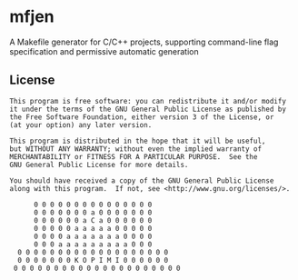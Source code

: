 mfjen
=====

A Makefile generator for C/C++ projects, supporting command-line flag specification and permissive automatic generation

License
-------

    This program is free software: you can redistribute it and/or modify
    it under the terms of the GNU General Public License as published by
    the Free Software Foundation, either version 3 of the License, or
    (at your option) any later version.

    This program is distributed in the hope that it will be useful,
    but WITHOUT ANY WARRANTY; without even the implied warranty of
    MERCHANTABILITY or FITNESS FOR A PARTICULAR PURPOSE.  See the
    GNU General Public License for more details.

    You should have received a copy of the GNU General Public License
    along with this program.  If not, see <http://www.gnu.org/licenses/>.

          0 0 0 0 0 0 0 0 0 0 0 0 0 0 0
          0 0 0 0 0 0 0 a 0 0 0 0 0 0 0
          0 0 0 0 0 0 a C a 0 0 0 0 0 0
          0 0 0 0 0 a a a a a 0 0 0 0 0
          0 0 0 0 a a a a a a a 0 0 0 0
          0 0 0 a a a a a a a a a 0 0 0
      0 0 0 0 0 0 0 0 0 0 0 0 0 0 0 0 0 0 0
      0 0 0 0 0 0 0 K O P I M I 0 0 0 0 0 0
     0 0 0 0 0 0 0 0 0 0 0 0 0 0 0 0 0 0 0 0 0

